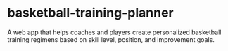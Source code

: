 # basketball-training-planner
A web app that helps coaches and players create personalized basketball training regimens based on skill level, position, and improvement goals.
